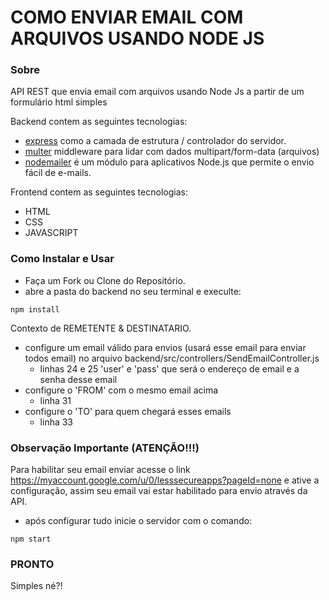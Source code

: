# COMO ENVIAR EMAIL COM ARQUIVOS USANDO NODE JS

### Sobre

API REST que envia email com arquivos usando Node Js a partir de um formulário html simples

Backend contem as seguintes tecnologias:

- [express](https://expressjs.com/) como a camada de estrutura / controlador do servidor.
- [multer](https://github.com/expressjs/multer) middleware para lidar com dados multipart/form-data (arquivos)
- [nodemailer](https://nodemailer.com/about/) é um módulo para aplicativos Node.js que permite o envio fácil de e-mails.

Frontend contem as seguintes tecnologias:

- HTML
- CSS
- JAVASCRIPT

### Como Instalar e Usar

- Faça um Fork ou Clone do Repositório.
- abre a pasta do backend no seu terminal e execulte:

```
npm install
```

Contexto de REMETENTE & DESTINATARIO.

- configure um email válido para envios (usará esse email para enviar todos email) no arquivo backend/src/controllers/SendEmailController.js
  - linhas 24 e 25 'user' e 'pass' que será o endereço de email e a senha desse email
- configure o 'FROM' com o mesmo email acima
  - linha 31
- configure o 'TO' para quem chegará esses emails
  - linha 33

### Observação Importante (ATENÇÃO!!!)

Para habilitar seu email enviar acesse o link https://myaccount.google.com/u/0/lesssecureapps?pageId=none e ative a configuração, assim seu email vai estar habilitado para envio através da API.

- após configurar tudo inicie o servidor com o comando:

```
npm start
```

### PRONTO

Simples né?!
